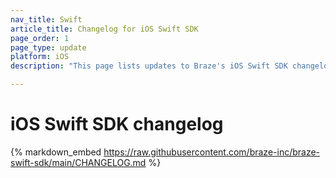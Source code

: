 ```yaml
---
nav_title: Swift
article_title: Changelog for iOS Swift SDK
page_order: 1
page_type: update
platform: iOS
description: "This page lists updates to Braze's iOS Swift SDK changelog."

---
```


# iOS Swift SDK changelog

{% markdown_embed https://raw.githubusercontent.com/braze-inc/braze-swift-sdk/main/CHANGELOG.md %}
